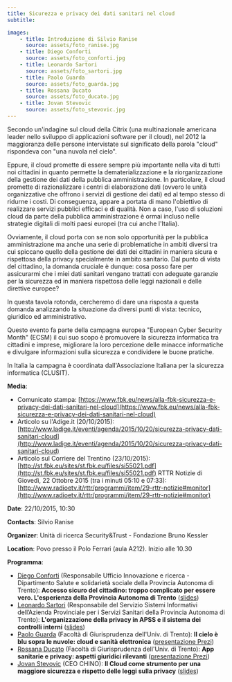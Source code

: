 ```yaml
---
title: Sicurezza e privacy dei dati sanitari nel cloud
subtitle:

images:
    - title: Introduzione di Silvio Ranise
      source: assets/foto_ranise.jpg
    - title: Diego Conforti
      source: assets/foto_conforti.jpg
    - title: Leonardo Sartori
      source: assets/foto_sartori.jpg
    - title: Paolo Guarda
      source: assets/foto_guarda.jpg
    - title: Rossana Ducato
      source: assets/foto_ducato.jpg
    - title: Jovan Stevovic
      source: assets/foto_stevovic.jpg
---
```


Secondo un'indagine sul cloud della Citrix (una multinazionale americana leader nello sviluppo di applicazioni software per il cloud), nel 2012 la maggioranza delle persone intervistate sul significato della parola "cloud" rispondeva con "una nuvola nel cielo".

Eppure, il cloud promette di essere sempre più importante nella vita di tutti noi cittadini in quanto permette la dematerializzazione e la riorganizzazione della gestione dei dati della pubblica amministrazione.  In particolare, il cloud promette di razionalizzare i centri di elaborazione dati (ovvero le unità organizzative che offrono i servizi di gestione dei dati) ed al tempo stesso di ridurne i costi.  Di conseguenza, appare a portata di mano l'obiettivo di realizzare servizi pubblici efficaci e di qualità.  Non a caso, l'uso di soluzioni cloud da parte della pubblica amministrazione è ormai incluso nelle strategie digitali di molti paesi europei (tra cui anche l'Italia).

Ovviamente, il cloud porta con se non solo opportunità per la pubblica amministrazione ma anche una serie di problematiche in ambiti diversi tra cui spiccano quello della gestione dei dati dei cittadini in maniera sicura e rispettosa della privacy specialmente in ambito sanitario.  Dal punto di vista del cittadino, la domanda cruciale è dunque: cosa posso fare per assicurarmi che i miei dati sanitari vengano trattati con adeguate garanzie per la sicurezza ed in maniera rispettosa delle leggi nazionali e delle direttive europee? 

In questa tavola rotonda, cercheremo di dare una risposta a questa domanda analizzando la situazione da diversi punti di vista: tecnico, giuridico ed amministrativo.

Questo evento fa parte della campagna europea "European Cyber Security Month" (ECSM) il cui suo scopo è promuovere la sicurezza informatica tra cittadini e imprese, migliorare la loro percezione delle minacce informatiche e divulgare informazioni sulla sicurezza e condividere le buone pratiche.

In Italia la campagna è coordinata dall'Associazione Italiana per la sicurezza informatica (CLUSIT).

**Media**: 
- Comunicato stampa: [https://www.fbk.eu/news/alla-fbk-sicurezza-e-privacy-dei-dati-sanitari-nel-cloud](https://www.fbk.eu/news/alla-fbk-sicurezza-e-privacy-dei-dati-sanitari-nel-cloud)
- Articolo su l'Adige.it (20/10/2015): [http://www.ladige.it/eventi/agenda/2015/10/20/sicurezza-privacy-dati-sanitari-cloud](http://www.ladige.it/eventi/agenda/2015/10/20/sicurezza-privacy-dati-sanitari-cloud)
- Articolo sul Corriere del Trentino (23/10/2015): [http://st.fbk.eu/sites/st.fbk.eu/files/si55021.pdf](http://st.fbk.eu/sites/st.fbk.eu/files/si55021.pdf)
RTTR Notizie di Giovedì, 22 Ottobre 2015 (tra i minuti 05:10 e 07:33): [http://www.radioetv.it/rttr/programmi/item/29-rttr-notizie#monitor](http://www.radioetv.it/rttr/programmi/item/29-rttr-notizie#monitor)

**Date**: 22/10/2015, 10:30

**Contacts**: Silvio Ranise

**Organizer**: Unità di ricerca Security&Trust - Fondazione Bruno Kessler

**Location**: Povo presso il Polo Ferrari (aula A212). Inizio alle 10.30

**Programma**:
- [Diego Conforti](https://www.linkedin.com/profile/view?id=ADEAAAaFFo0BsiRjc-IR2ywMmsxKyU8__zpDQh4&authType=NAME_SEARCH&authToken=URci&locale=it_IT&srchid=32318511444821430772&srchindex=1&srchtotal=5&trk=vsrp_people_res_name&trkInfo=VSRPsearchId%3A32318511444821430772%2CVSRPtargetId%3A109385357%2CVSRPcmpt%3Aprimary%2CVSRPnm%3Atrue%2CauthType%3ANAME_SEARCH) (Responsabile Ufficio Innovazione e ricerca - Dipartimento Salute e solidarietà sociale della Provincia Autonoma di Trento): **Accesso sicuro del cittadino: troppo complicato per essere vero. L'esperienza della Provincia Autonoma di Trento** ([slides](assets/slide_conforti.pdf))
- [Leonardo Sartori](https://www.apss.tn.it/-/leonardo-sartori) (Responsabile del Servizio Sistemi Informativi dell’Azienda Provinciale per i Servizi Sanitari della Provincia Autonoma di Trento): **L'organizzazione della privacy in APSS e il sistema dei controlli interni** ([slides](assets/slide_sartori.pdf))
- [Paolo Guarda](https://www5.unitn.it/People/en/Web/Persona/PER0003411#INFO) (Facoltà di Giurisprudenza dell'Univ. di Trento): **Il cielo è blu sopra le nuvole: cloud e sanità elettronica** ([presentazione Prezi](https://prezi.com/4caesetovj3l/il-cielo-e-blu-sopra-le-nuvole-cloud-e-sanita-elettronica/))
- [Rossana Ducato](https://www5.unitn.it/People/en/Web/Persona/PER0011430#INFO) (Facoltà di Giurisprudenza dell'Univ. di Trento): **App sanitarie e privacy: aspetti giuridici rilevanti** ([presentazione Prezi](https://prezi.com/zduehhnwo4iw/app-sanitarie-e-privacy/))
- [Jovan Stevovic](http://www.chino.io/) (CEO CHINO): **Il Cloud come strumento per una maggiore sicurezza e rispetto delle leggi sulla privacy** ([slides](assets/slide_stevovic.pdf))